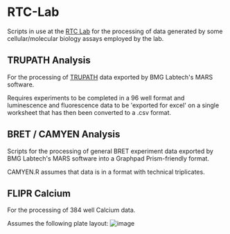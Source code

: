 # RTC-Lab
Scripts in use at the [RTC Lab](https://www.rtclab.org/) for the processing of data generated by some cellular/molecular biology assays employed by the lab.

## TRUPATH Analysis
For the processing of [TRUPATH](https://www.nature.com/articles/s41589-020-0535-8) data exported by BMG Labtech's MARS software.

Requires experiments to be completed in a 96 well format and luminescence and fluorescence data to be 'exported for excel' on a single worksheet that has then been converted to a .csv format.

## BRET / CAMYEN Analysis
Scripts for the processing of general BRET experiment data exported by BMG Labtech's MARS software into a Graphpad Prism-friendly format.

CAMYEN.R assumes that data is in a format with technical triplicates.

## FLIPR Calcium
For the processing of 384 well Calcium data. 

Assumes the following plate layout:
![image](https://user-images.githubusercontent.com/98575657/170615833-00071a75-0cae-4fc7-8255-24d0318cbc0b.png)
